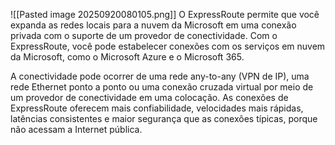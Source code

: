 
![[Pasted image 20250920080105.png]]
O ExpressRoute permite que você expanda as redes locais para a nuvem da Microsoft em uma conexão privada com o suporte de um provedor de conectividade. Com o ExpressRoute, você pode estabelecer conexões com os serviços em nuvem da Microsoft, como o Microsoft Azure e o Microsoft 365.

A conectividade pode ocorrer de uma rede any-to-any (VPN de IP), uma rede Ethernet ponto a ponto ou uma conexão cruzada virtual por meio de um provedor de conectividade em uma colocação. As conexões de ExpressRoute oferecem mais confiabilidade, velocidades mais rápidas, latências consistentes e maior segurança que as conexões típicas, porque não acessam a Internet pública.
